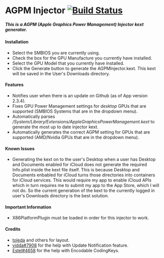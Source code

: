 AGPM Injector  [![Build Status](https://app.bitrise.io/app/f8989a730f43aa26/status.svg?token=8uUQ6i6gfnLO8u5cvHhzaA&branch=master)](https://app.bitrise.io/app/f8989a730f43aa26)
=============
##### This is a AGPM (Apple Graphics Power Management) Injector kext generator.

#### Installation
- Select the SMBIOS you are currently using.
- Check the box for the GPU Manufacture you currently have installed.
- Select the GPU Model that you currently have installed.
- Click the Generate button to generate the AGPMInjector.kext. This kext will be saved in the User's Downloads directory.

#### Features
- Notifies user when there is an update on Github (as of App version 2.3.4).
- Fixes GPU Power Management settings for *desktop* GPUs that are supported (SMBIOS Systems that are in the dropdown menu).
- Automatically parses */System/Library/Extensions/AppleGraphicsPowerManagement.kext* to generate the most up to date injector kext.
- Automatically generates the correct AGPM setting for GPUs that are supported (AMD/Nvidia GPUs that are in the dropdown menu).

#### Known Issues
- Generating the kext on to the user's Desktop when a user has Desktop and Documents enabled for iCloud does not generate the required Info.plist inside the kext file itself. This is because Desktop and Documents enbabled for iCloud turns those directories into containers for iCloud services. This would require my app to enable iCloud APIs which in turn requires me to submit my app to the App Store, which I will not do. So the current generation of the kext to the currently logged in user's Downloads directory is the best solution.

#### Important Information
- X86PlatformPlugin must be loaded in order for this injector to work.

#### Credits
- [toleda](https://github.com/toleda) and others for layout.
- [vidda#7908](https://discord.gg/fSSmfq) for the help with Update Notification feature.
- [Estel#4658](https://discord.gg/fSSmfq) for the help with Encodable CodingKeys.
